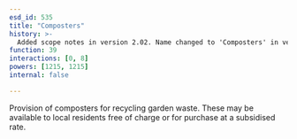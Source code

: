 ```yaml
---
esd_id: 535
title: "Composters"
history: >-
  Added scope notes in version 2.02. Name changed to 'Composters' in version 4.00.
function: 39
interactions: [0, 8]
powers: [1215, 1215]
internal: false

---
```


Provision of composters for recycling garden waste.  These may be available to local residents free of charge or for purchase at a subsidised rate.

